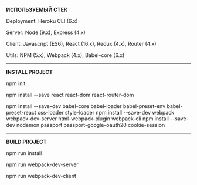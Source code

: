 **ИСПОЛЬЗУЕМЫЙ СТЕК**

Deployment: Heroku CLI (6.x)

Server: Node (9.x), Express (4.x)

Client: Javascript (ES6), React (16.x), Redux (4.x), Router (4.x)

Utils: NPM (5.x), Webpack (4.x), Babel-core (6.x)


***


**INSTALL PROJECT**

npm init

npm install --save react react-dom react-router-dom

npm install --save-dev babel-core babel-loader babel-preset-env babel-preset-react css-loader style-loader
npm install --save-dev webpack webpack-dev-server html-webpack-plugin webpack-cli
npm install --save-dev nodemon passport passport-google-oauth20 cookie-session



***


**BUILD PROJECT**

npm run install

npm run webpack-dev-server

npm run webpack-dev-client
